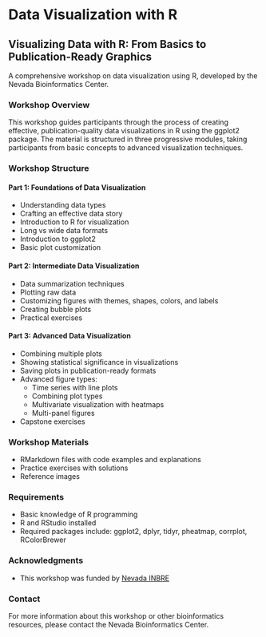 # Data Visualization with R

## Visualizing Data with R: From Basics to Publication-Ready Graphics

A comprehensive workshop on data visualization using R, developed by the Nevada Bioinformatics Center.

### Workshop Overview

This workshop guides participants through the process of creating effective, publication-quality data visualizations in R using the ggplot2 package. The material is structured in three progressive modules, taking participants from basic concepts to advanced visualization techniques.

### Workshop Structure

#### Part 1: Foundations of Data Visualization
- Understanding data types
- Crafting an effective data story
- Introduction to R for visualization
- Long vs wide data formats
- Introduction to ggplot2
- Basic plot customization

#### Part 2: Intermediate Data Visualization
- Data summarization techniques
- Plotting raw data
- Customizing figures with themes, shapes, colors, and labels
- Creating bubble plots
- Practical exercises

#### Part 3: Advanced Data Visualization
- Combining multiple plots
- Showing statistical significance in visualizations
- Saving plots in publication-ready formats
- Advanced figure types:
  - Time series with line plots
  - Combining plot types
  - Multivariate visualization with heatmaps
  - Multi-panel figures
- Capstone exercises

### Workshop Materials

- RMarkdown files with code examples and explanations
- Practice exercises with solutions
- Reference images

### Requirements

- Basic knowledge of R programming
- R and RStudio installed
- Required packages include: ggplot2, dplyr, tidyr, pheatmap, corrplot, RColorBrewer

### Acknowledgments

- This workshop was funded by [Nevada INBRE](https://www.unr.edu/nevada-inbre/about)

### Contact

For more information about this workshop or other bioinformatics resources, please contact the Nevada Bioinformatics Center.